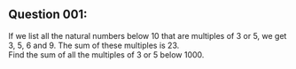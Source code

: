 ## Question 001:

If we list all the natural numbers below 10 that are multiples of 3 or 5, we get 3, 5, 6 and 9. The sum of these multiples is 23.<br/>
Find the sum of all the multiples of 3 or 5 below 1000. <br/>
